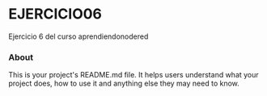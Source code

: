 EJERCICIO06
===========

Ejercicio 6 del curso aprendiendonodered

### About

This is your project's README.md file. It helps users understand what your
project does, how to use it and anything else they may need to know.